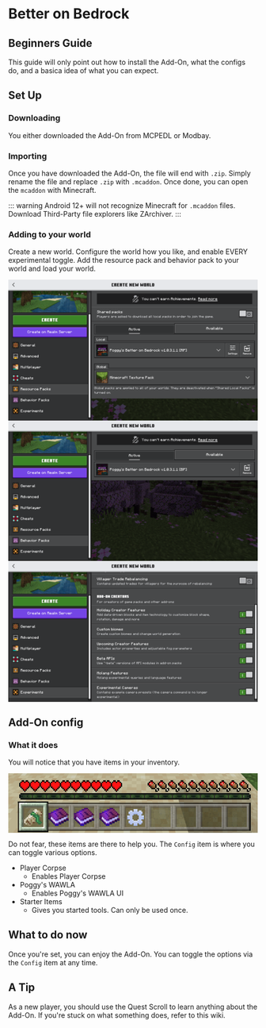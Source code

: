 # Better on Bedrock
## Beginners Guide
This guide will only point out how to install the Add-On, what the configs do, and a basica idea of what you can expect.

## Set Up
### Downloading
You either downloaded the Add-On from MCPEDL or Modbay.

### Importing
Once you have downloaded the Add-On, the file will end with `.zip`. Simply rename the file and replace `.zip` with `.mcaddon`. Once done, you can open the `mcaddon` with Minecraft.

::: warning
Android 12+ will not recognize Minecraft for `.mcaddon` files. Download Third-Party file explorers like ZArchiver.
:::

### Adding to your world
Create a new world. Configure the world how you like, and enable EVERY experimental toggle. Add the resource pack and behavior pack to your world and load your world.
<div style="display: flex; align-items: center;">
  <img src="./assets/rp.png" alt="Example Image">
</div>
<div style="display: flex; align-items: center;">
  <img src="./assets/bp.png" alt="Example Image">
</div>
<div style="display: flex; align-items: center;">
  <img src="./assets/exp.png" alt="Example Image">
</div>

## Add-On config
### What it does
You will notice that you have items in your inventory.

<div style="display: flex; align-items: center;">
  <img src="./assets/hotbar.png" alt="Example Image">
</div>

Do not fear, these items are there to help you. The `Config` item is where you can toggle various options.
- Player Corpse
    * Enables Player Corpse
- Poggy's WAWLA
    * Enables Poggy's WAWLA UI
- Starter Items
    * Gives you started tools. Can only be used once.

## What to do now
Once you're set, you can enjoy the Add-On. You can toggle the options via the `Config` item at any time.

## A Tip
As a new player, you should use the Quest Scroll to learn anything about the Add-On. If you're stuck on what something does, refer to this wiki.